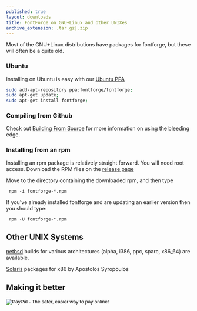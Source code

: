 ```yaml
---
published: true
layout: downloads
title: FontForge on GNU+Linux and other UNIXes
archive_extension: .tar.gz|.zip
---
```


Most of the GNU+Linux distributions have packages for fontforge, but these will often be a quite old. 

### Ubuntu

Installing on Ubuntu is easy with our [Ubuntu PPA](https://launchpad.net/%7Efontforge/+archive/ubuntu/fontforge)

```sh
sudo add-apt-repository ppa:fontforge/fontforge;
sudo apt-get update;
sudo apt-get install fontforge;
```

### Compiling from Github

Check out [Building From Source](../source) for more information on using the bleeding edge.

### Installing from an rpm

Installing an rpm package is relatively straight forward.
You will need root access.
Download the RPM files on the [release page](https://github.com/fontforge/fontforge/releases)

Move to the directory containing the downloaded rpm, and then type

     rpm -i fontforge-*.rpm

If you've already installed fontforge and are updating an earlier version then you should type:

     rpm -U fontforge-*.rpm

## Other UNIX Systems

[netbsd](ftp://ftp.netbsd.org/pub/NetBSD/packages/pkgsrc/fonts/fontforge/README.html) builds for various architectures (alpha, i386, ppc, sparc, x86\_64) are available.

[Solaris](http://www.sunfreepacks.com/) packages for x86 by Apostolos Syropoulos

## Making it better

<form action="https://www.paypal.com/cgi-bin/webscr" method="post" target="_top">
<input type="hidden" name="cmd" value="_s-xclick">
<input type="hidden" name="hosted_button_id" value="WARQFUKEGTWQC">
<input type="image" src="https://www.paypalobjects.com/en_US/i/btn/btn_donateCC_LG.gif" border="0" name="submit" alt="PayPal - The safer, easier way to pay online!">
<img alt="" border="0" src="https://www.paypalobjects.com/en_US/i/scr/pixel.gif" width="1" height="1">
</form>

